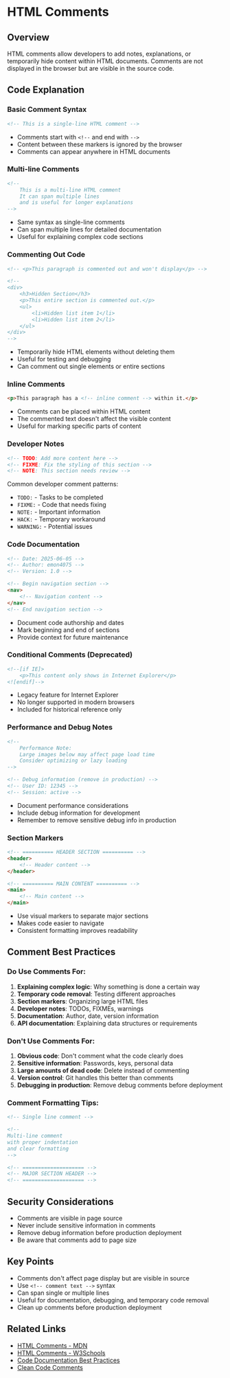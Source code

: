 # HTML Comments

## Overview
HTML comments allow developers to add notes, explanations, or temporarily hide content within HTML documents. Comments are not displayed in the browser but are visible in the source code.

## Code Explanation

### Basic Comment Syntax
```html
<!-- This is a single-line HTML comment -->
```
- Comments start with `<!--` and end with `-->`
- Content between these markers is ignored by the browser
- Comments can appear anywhere in HTML documents

### Multi-line Comments
```html
<!-- 
    This is a multi-line HTML comment
    It can span multiple lines
    and is useful for longer explanations
-->
```
- Same syntax as single-line comments
- Can span multiple lines for detailed documentation
- Useful for explaining complex code sections

### Commenting Out Code
```html
<!-- <p>This paragraph is commented out and won't display</p> -->

<!--
<div>
    <h3>Hidden Section</h3>
    <p>This entire section is commented out.</p>
    <ul>
        <li>Hidden list item 1</li>
        <li>Hidden list item 2</li>
    </ul>
</div>
-->
```
- Temporarily hide HTML elements without deleting them
- Useful for testing and debugging
- Can comment out single elements or entire sections

### Inline Comments
```html
<p>This paragraph has a <!-- inline comment --> within it.</p>
```
- Comments can be placed within HTML content
- The commented text doesn't affect the visible content
- Useful for marking specific parts of content

### Developer Notes
```html
<!-- TODO: Add more content here -->
<!-- FIXME: Fix the styling of this section -->
<!-- NOTE: This section needs review -->
```
Common developer comment patterns:
- `TODO:` - Tasks to be completed
- `FIXME:` - Code that needs fixing
- `NOTE:` - Important information
- `HACK:` - Temporary workaround
- `WARNING:` - Potential issues

### Code Documentation
```html
<!-- Date: 2025-06-05 -->
<!-- Author: emon4075 -->
<!-- Version: 1.0 -->

<!-- Begin navigation section -->
<nav>
    <!-- Navigation content -->
</nav>
<!-- End navigation section -->
```
- Document code authorship and dates
- Mark beginning and end of sections
- Provide context for future maintenance

### Conditional Comments (Deprecated)
```html
<!--[if IE]>
    <p>This content only shows in Internet Explorer</p>
<![endif]-->
```
- Legacy feature for Internet Explorer
- No longer supported in modern browsers
- Included for historical reference only

### Performance and Debug Notes
```html
<!-- 
    Performance Note: 
    Large images below may affect page load time
    Consider optimizing or lazy loading
-->

<!-- Debug information (remove in production) -->
<!-- User ID: 12345 -->
<!-- Session: active -->
```
- Document performance considerations
- Include debug information for development
- Remember to remove sensitive debug info in production

### Section Markers
```html
<!-- ========== HEADER SECTION ========== -->
<header>
    <!-- Header content -->
</header>

<!-- ========== MAIN CONTENT ========== -->
<main>
    <!-- Main content -->
</main>
```
- Use visual markers to separate major sections
- Makes code easier to navigate
- Consistent formatting improves readability

## Comment Best Practices

### Do Use Comments For:
1. **Explaining complex logic**: Why something is done a certain way
2. **Temporary code removal**: Testing different approaches
3. **Section markers**: Organizing large HTML files
4. **Developer notes**: TODOs, FIXMEs, warnings
5. **Documentation**: Author, date, version information
6. **API documentation**: Explaining data structures or requirements

### Don't Use Comments For:
1. **Obvious code**: Don't comment what the code clearly does
2. **Sensitive information**: Passwords, keys, personal data
3. **Large amounts of dead code**: Delete instead of commenting
4. **Version control**: Git handles this better than comments
5. **Debugging in production**: Remove debug comments before deployment

### Comment Formatting Tips:
```html
<!-- Single line comment -->

<!-- 
Multi-line comment
with proper indentation
and clear formatting
-->

<!-- ==================== -->
<!-- MAJOR SECTION HEADER -->
<!-- ==================== -->
```

## Security Considerations
- Comments are visible in page source
- Never include sensitive information in comments
- Remove debug information before production deployment
- Be aware that comments add to page size

## Key Points
- Comments don't affect page display but are visible in source
- Use `<!-- comment text -->` syntax
- Can span single or multiple lines
- Useful for documentation, debugging, and temporary code removal
- Clean up comments before production deployment

## Related Links
- [HTML Comments - MDN](https://developer.mozilla.org/en-US/docs/Learn/HTML/Introduction_to_HTML/Getting_started#html_comments)
- [HTML Comments - W3Schools](https://www.w3schools.com/html/html_comments.asp)
- [Code Documentation Best Practices](https://stackoverflow.blog/2021/12/23/best-practices-for-writing-code-comments/)
- [Clean Code Comments](https://blog.codinghorror.com/code-tells-you-how-comments-tell-you-why/)